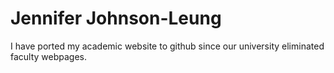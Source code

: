 # Jennifer Johnson-Leung

I have ported my academic website to github since our university eliminated faculty webpages.
